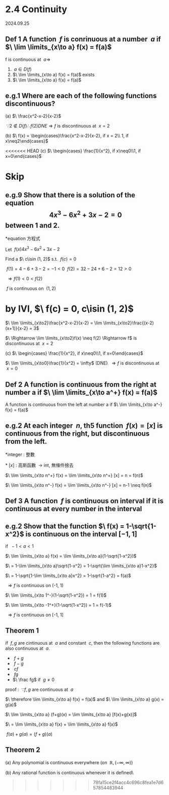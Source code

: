 # 2.4 Continuity

2024.09.25

## Def 1 A function $\ f$ is conrinuous at a number $\ a$ if $\ \lim \limits_{x\to a} f(x) = f(a)$

f is continuous at $\ a \Rightarrow$

1. $\ a \in D(f)$
2. $\ \lim \limits_{x\to a} f(x) = f(a)$ exists
3. $\ \lim \limits_{x\to a} f(x) = f(a)$

## e.g.1 Where are each of the following functions discontinuous?

(a) $\ \frac{x^2-x-2}{x-2}$

$\ \because 2 \notin D(f) \therefore f(2) DNE \Rightarrow f$ is discontinuous at $\ x=2$

(b) $\ f(x) = \begin{cases}\frac{x^2-x-2}{x-2}, if x = 2\\ 1, if x\neq2\end{cases}$

<<<<<<< HEAD
(c) $\ \begin{cases} \frac{1}{x^2}, if x\neq0\\1, if x=0\end{cases}$

# Skip

## e.g.9 Show that there is a solution of the equation $$\ 4x^3 -6x^2+3x-2=0$$between 1 and 2.

*equation 方程式

Let $\ f(x) 4x^3-6x^2+3x-2$

Find a $\ c\isin (1, 2)$ s.t. $\ f(c)=0$

$\ f(1) = 4-6+3-2 = -1 < 0$
$\ f(2) = 32-24+6-2 = 12 > 0$

$\ \Rightarrow f(1) < 0 < f(2)$

$\ f$ is continuous on $\ (1, 2)$

by IVI, $\ f(c) = 0, c\isin (1, 2)$
=======
$\ \lim \limits_{x\to2}\frac{x^2-x-2}{x-2} = \lim \limits_{x\to2}\frac{(x-2)(x+1)}{x-2} = 3$

$\ \Rightarrow \lim \limits_{x\to2}f(x) \neq f(2) \Rightarrow f$ is discontinuous at $\ x=2$

(c) $\ \begin{cases} \frac{1}{x^2}, if x\neq0\\1, if x=0\end{cases}$

$\ \lim \limits_{x\to0}\frac{1}{x^2} = \infty$ (DNE) $\ \Rightarrow f$ is discontinuous at $\ x=0$

## Def 2 A function is continuous from the right at number a if $\ \lim \limits_{x\to a^+} f(x) = f(a)$

A function is continuous from the left at number a if $\ \lim \limits_{x\to a^-} f(x) = f(a)$

## e.g.2 At each integer $\ n$, th5 function $\ f(x)=[x]$ is continuous from the right, but discontinuous from the left.

*integer : 整數

*$\ [x]$ : 高斯函數 $\ \to$ int, 無條件捨去

$\ \lim \limits_{x\to n^+} f(x) = \lim \limits_{x\to n^+} [x] = n = f(n)$

$\ \lim \limits_{x\to n^-} f(x) = \lim \limits_{x\to n^-} [x] = n-1 \neq f(n)$

## Def 3 A function $\ f$ is continuous on interval if it is continuous at every number in the interval

## e.g.2 Show that the function $\ f(x) = 1-\sqrt{1-x^2}$ is continuous on the interval $[-1, 1]$

if $\ -1 < a < 1$

$\ \lim \limits_{x\to a} f(x) = \lim \limits_{x\to a}(1-\sqrt{1-x^2})$

$\ = 1-\lim \limits_{x\to a}\sqrt{1-x^2} = 1-\sqrt{\lim \limits_{x\to a}1-x^2}$

$\ = 1-\sqrt{1-\lim \limits_{x\to a}x^2} = 1-\sqrt{1-a^2} = f(a)$

$\ \Rightarrow f$ is continuous on (-1, 1)

$\ \lim \limits_{x\to 1^-}(1-\sqrt{1-x^2}) = 1 = f(1)$

$\ \lim \limits_{x\to -1^+}(1-\sqrt{1-x^2}) = 1 = f(-1)$

$\ \Rightarrow f$ is continuous on [-1, 1]

## Theorem 1

if $\ f, g$ are cintinuous at $\ a$ and constant $\ c$, then the following functions are also continuous at $\ a$.

- $\ f+g$
- $\ f-g$
- $\ cf$
- $\ fg$
- $\ \frac fg$ if $\ g \neq 0$

proof : $\ \because f, g$ are continuous at $\ a$

$\ \therefore \lim \limits_{x\to a} f(x) = f(a)$ and $\ \lim \limits_{x\to a} g(x) = g(a)$

$\ \lim \limits_{x\to a} (f+g)(x) = \lim \limits_{x\to a} [f(x)+g(x)]$

$\ = \lim \limits_{x\to a} f(x) + \lim \limits_{x\to a} f(x)$

$\ f(a) + g(a) = (f+g)(a)$

## Theorem 2

(a) Any polynomial is continuous everywhere (on $\ \mathbb R, (-\infty, \infty)$)

(b) Any rational function is continuous whenever it is defined\
>>>>>>> 78fa15ce2f4acc4c696c8fea1e7d657854483944
